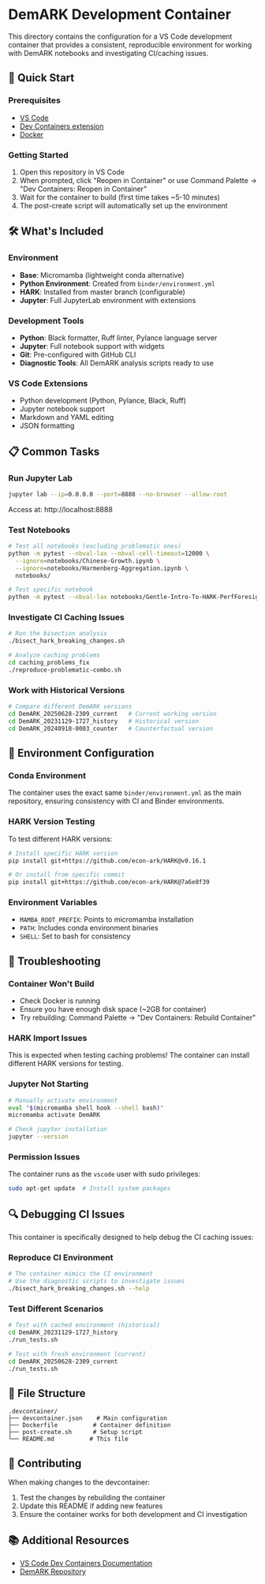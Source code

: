 # DemARK Development Container

This directory contains the configuration for a VS Code development container that provides a consistent, reproducible environment for working with DemARK notebooks and investigating CI/caching issues.

## 🚀 Quick Start

### Prerequisites
- [VS Code](https://code.visualstudio.com/)
- [Dev Containers extension](https://marketplace.visualstudio.com/items?itemName=ms-vscode-remote.remote-containers)
- [Docker](https://www.docker.com/get-started)

### Getting Started
1. Open this repository in VS Code
2. When prompted, click "Reopen in Container" or use Command Palette → "Dev Containers: Reopen in Container"
3. Wait for the container to build (first time takes ~5-10 minutes)
4. The post-create script will automatically set up the environment

## 🛠️ What's Included

### Environment
- **Base**: Micromamba (lightweight conda alternative)
- **Python Environment**: Created from `binder/environment.yml`
- **HARK**: Installed from master branch (configurable)
- **Jupyter**: Full JupyterLab environment with extensions

### Development Tools
- **Python**: Black formatter, Ruff linter, Pylance language server
- **Jupyter**: Full notebook support with widgets
- **Git**: Pre-configured with GitHub CLI
- **Diagnostic Tools**: All DemARK analysis scripts ready to use

### VS Code Extensions
- Python development (Python, Pylance, Black, Ruff)
- Jupyter notebook support
- Markdown and YAML editing
- JSON formatting

## 📋 Common Tasks

### Run Jupyter Lab
```bash
jupyter lab --ip=0.0.0.0 --port=8888 --no-browser --allow-root
```
Access at: http://localhost:8888

### Test Notebooks
```bash
# Test all notebooks (excluding problematic ones)
python -m pytest --nbval-lax --nbval-cell-timeout=12000 \
  --ignore=notebooks/Chinese-Growth.ipynb \
  --ignore=notebooks/Harmenberg-Aggregation.ipynb \
  notebooks/

# Test specific notebook
python -m pytest --nbval-lax notebooks/Gentle-Intro-To-HARK-PerfForesightCRRA.ipynb
```

### Investigate CI Caching Issues
```bash
# Run the bisection analysis
./bisect_hark_breaking_changes.sh

# Analyze caching problems
cd caching_problems_fix
./reproduce-problematic-combo.sh
```

### Work with Historical Versions
```bash
# Compare different DemARK versions
cd DemARK_20250628-2309_current   # Current working version
cd DemARK_20231129-1727_history   # Historical version
cd DemARK_20240918-0003_counter   # Counterfactual version
```

## 🔧 Environment Configuration

### Conda Environment
The container uses the exact same `binder/environment.yml` as the main repository, ensuring consistency with CI and Binder environments.

### HARK Version Testing
To test different HARK versions:
```bash
# Install specific HARK version
pip install git+https://github.com/econ-ark/HARK@v0.16.1

# Or install from specific commit
pip install git+https://github.com/econ-ark/HARK@7a6e8f39
```

### Environment Variables
- `MAMBA_ROOT_PREFIX`: Points to micromamba installation
- `PATH`: Includes conda environment binaries
- `SHELL`: Set to bash for consistency

## 🐛 Troubleshooting

### Container Won't Build
- Check Docker is running
- Ensure you have enough disk space (~2GB for container)
- Try rebuilding: Command Palette → "Dev Containers: Rebuild Container"

### HARK Import Issues
This is expected when testing caching problems! The container can install different HARK versions for testing.

### Jupyter Not Starting
```bash
# Manually activate environment
eval "$(micromamba shell hook --shell bash)"
micromamba activate DemARK

# Check jupyter installation
jupyter --version
```

### Permission Issues
The container runs as the `vscode` user with sudo privileges:
```bash
sudo apt-get update  # Install system packages
```

## 🔍 Debugging CI Issues

This container is specifically designed to help debug the CI caching issues:

### Reproduce CI Environment
```bash
# The container mimics the CI environment
# Use the diagnostic scripts to investigate issues
./bisect_hark_breaking_changes.sh --help
```

### Test Different Scenarios
```bash
# Test with cached environment (historical)
cd DemARK_20231129-1727_history
./run_tests.sh

# Test with fresh environment (current)
cd DemARK_20250628-2309_current
./run_tests.sh
```

## 📁 File Structure

```
.devcontainer/
├── devcontainer.json    # Main configuration
├── Dockerfile          # Container definition
├── post-create.sh      # Setup script
└── README.md          # This file
```

## 🤝 Contributing

When making changes to the devcontainer:
1. Test the changes by rebuilding the container
2. Update this README if adding new features
3. Ensure the container works for both development and CI investigation

## 📚 Additional Resources

- [VS Code Dev Containers Documentation](https://code.visualstudio.com/docs/devcontainers/containers)
- [DemARK Repository](https://github.com/econ-ark/DemARK) 